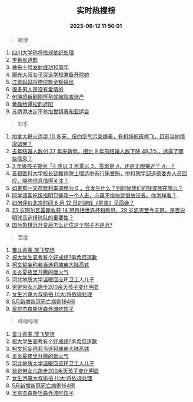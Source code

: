 <div align="center"><h2>实时热搜榜</h2><h4>2023-06-12 11:50:01</h4></div>

> 微博  

1. [四川大学称将依规依纪处理](https://s.weibo.com/weibo?q=%23%E5%9B%9B%E5%B7%9D%E5%A4%A7%E5%AD%A6%E7%A7%B0%E5%B0%86%E4%BE%9D%E8%A7%84%E4%BE%9D%E7%BA%AA%E5%A4%84%E7%90%86%23&t=31&band_rank=1&Refer=top)<br />
2. [李希侃道歉](https://s.weibo.com/weibo?q=%23%E6%9D%8E%E5%B8%8C%E4%BE%83%E9%81%93%E6%AD%89%23&t=31&band_rank=2&Refer=top)<br />
3. [神舟十号发射成功10周年](https://s.weibo.com/weibo?q=%23%E7%A5%9E%E8%88%9F%E5%8D%81%E5%8F%B7%E5%8F%91%E5%B0%84%E6%88%90%E5%8A%9F10%E5%91%A8%E5%B9%B4%23&t=31&band_rank=3&Refer=top)<br />
4. [曝光大叔女子哭诉学校准备开除她](https://s.weibo.com/weibo?q=%23%E6%9B%9D%E5%85%89%E5%A4%A7%E5%8F%94%E5%A5%B3%E5%AD%90%E5%93%AD%E8%AF%89%E5%AD%A6%E6%A0%A1%E5%87%86%E5%A4%87%E5%BC%80%E9%99%A4%E5%A5%B9%23&t=31&band_rank=4&Refer=top)<br />
5. [江歌妈妈将赔偿款全额捐出](https://s.weibo.com/weibo?q=%23%E6%B1%9F%E6%AD%8C%E5%A6%88%E5%A6%88%E5%B0%86%E8%B5%94%E5%81%BF%E6%AC%BE%E5%85%A8%E9%A2%9D%E6%8D%90%E5%87%BA%23&t=31&band_rank=5&Refer=top)<br />
6. [很多男人是没有爱情的](https://s.weibo.com/weibo?q=%E5%BE%88%E5%A4%9A%E7%94%B7%E4%BA%BA%E6%98%AF%E6%B2%A1%E6%9C%89%E7%88%B1%E6%83%85%E7%9A%84&t=31&band_rank=6&Refer=top)<br />
7. [何瑞贤新剧刚怀孕就被陷害流产](https://s.weibo.com/weibo?q=%23%E4%BD%95%E7%91%9E%E8%B4%A4%E6%96%B0%E5%89%A7%E5%88%9A%E6%80%80%E5%AD%95%E5%B0%B1%E8%A2%AB%E9%99%B7%E5%AE%B3%E6%B5%81%E4%BA%A7%23&t=31&band_rank=7&Refer=top)<br />
8. [黄磊给谭松韵遮阳](https://s.weibo.com/weibo?q=%23%E9%BB%84%E7%A3%8A%E7%BB%99%E8%B0%AD%E6%9D%BE%E9%9F%B5%E9%81%AE%E9%98%B3%23&t=31&band_rank=8&Refer=top)<br />
9. [苏炳添决定不参加世锦赛和亚运会](https://s.weibo.com/weibo?q=%23%E8%8B%8F%E7%82%B3%E6%B7%BB%E5%86%B3%E5%AE%9A%E4%B8%8D%E5%8F%82%E5%8A%A0%E4%B8%96%E9%94%A6%E8%B5%9B%E5%92%8C%E4%BA%9A%E8%BF%90%E4%BC%9A%23&t=31&band_rank=9&Refer=top)<br />

> 知乎  

1. [加拿大野火连烧 10 多天，纽约空气污染爆表，有机场航班停飞，目前当地情况如何？](https://www.zhihu.com/question/605435138)<br />
2. [去年结婚人数创 37 年来新低，相比 9 年前结婚人数下降 49.3%，透露了哪些信息？](https://www.zhihu.com/question/606055070)<br />
3. [3 年级孩子提问「4 除以 3 再乘以 3，答案是 4，还是无限接近于 4」？](https://www.zhihu.com/question/597086933)<br />
4. [首都医科大学校长饶毅称院士增选中有行贿受贿，中科院学部道德委办人员回应，哪些信息值得关注？](https://www.zhihu.com/question/606031181)<br />
5. [如果有一天存款利率调整为 0 ，会发生什么？到时候我们的钱该放在哪儿？](https://www.zhihu.com/question/605978793)<br />
6. [同学请客吃饭指明只能我一个人去，心里不愉快就借故没去，你怎样看？](https://www.zhihu.com/question/486695185)<br />
7. [如何评价北京时间 6 月 12 日的游戏《星空》见面会？](https://www.zhihu.com/question/606091173)<br />
8. [23 岁阿尔瓦雷斯收获 14 冠包括世界杯和欧冠，29 岁凯恩至今无冠，是否说明球员选择球队的重要性？](https://www.zhihu.com/question/605997762)<br />
9. [国际象棋兵升变后怎么记住这个棋子不是兵?](https://www.zhihu.com/question/591167634)<br />

> 百度  

1. [奋斗青春 放飞梦想](https://www.baidu.com/s?wd=%E5%A5%8B%E6%96%97%E9%9D%92%E6%98%A5+%E6%94%BE%E9%A3%9E%E6%A2%A6%E6%83%B3&sa=fyb_news&rsv_dl=fyb_news)<br />
2. [祝大学生高考有个好成绩?李希侃道歉](https://www.baidu.com/s?wd=%E7%A5%9D%E5%A4%A7%E5%AD%A6%E7%94%9F%E9%AB%98%E8%80%83%E6%9C%89%E4%B8%AA%E5%A5%BD%E6%88%90%E7%BB%A9%3F%E6%9D%8E%E5%B8%8C%E4%BE%83%E9%81%93%E6%AD%89&sa=fyb_news&rsv_dl=fyb_news)<br />
3. [柯文哲妄称若当选将瘫痪大陆高铁](https://www.baidu.com/s?wd=%E6%9F%AF%E6%96%87%E5%93%B2%E5%A6%84%E7%A7%B0%E8%8B%A5%E5%BD%93%E9%80%89%E5%B0%86%E7%98%AB%E7%97%AA%E5%A4%A7%E9%99%86%E9%AB%98%E9%93%81&sa=fyb_news&rsv_dl=fyb_news)<br />
4. [炎炎夏夜里升腾的烟火气](https://www.baidu.com/s?wd=%E7%82%8E%E7%82%8E%E5%A4%8F%E5%A4%9C%E9%87%8C%E5%8D%87%E8%85%BE%E7%9A%84%E7%83%9F%E7%81%AB%E6%B0%94&sa=fyb_news&rsv_dl=fyb_news)<br />
5. [河北地质大学温暖回应环卫工人儿子](https://www.baidu.com/s?wd=%E6%B2%B3%E5%8C%97%E5%9C%B0%E8%B4%A8%E5%A4%A7%E5%AD%A6%E6%B8%A9%E6%9A%96%E5%9B%9E%E5%BA%94%E7%8E%AF%E5%8D%AB%E5%B7%A5%E4%BA%BA%E5%84%BF%E5%AD%90&sa=fyb_news&rsv_dl=fyb_news)<br />
6. [爸爸带女儿跑步200余天孩子变化明显](https://www.baidu.com/s?wd=%E7%88%B8%E7%88%B8%E5%B8%A6%E5%A5%B3%E5%84%BF%E8%B7%91%E6%AD%A5200%E4%BD%99%E5%A4%A9%E5%AD%A9%E5%AD%90%E5%8F%98%E5%8C%96%E6%98%8E%E6%98%BE&sa=fyb_news&rsv_dl=fyb_news)<br />
7. [女生污蔑大叔偷拍 川大:将依规处理](https://www.baidu.com/s?wd=%E5%A5%B3%E7%94%9F%E6%B1%A1%E8%94%91%E5%A4%A7%E5%8F%94%E5%81%B7%E6%8B%8D+%E5%B7%9D%E5%A4%A7%3A%E5%B0%86%E4%BE%9D%E8%A7%84%E5%A4%84%E7%90%86&sa=fyb_news&rsv_dl=fyb_news)<br />
8. [5月新增新冠死亡病例164例](https://www.baidu.com/s?wd=5%E6%9C%88%E6%96%B0%E5%A2%9E%E6%96%B0%E5%86%A0%E6%AD%BB%E4%BA%A1%E7%97%85%E4%BE%8B164%E4%BE%8B&sa=fyb_news&rsv_dl=fyb_news)<br />
9. [吴京杰森斯坦森外滩吃饺子](https://www.baidu.com/s?wd=%E5%90%B4%E4%BA%AC%E6%9D%B0%E6%A3%AE%E6%96%AF%E5%9D%A6%E6%A3%AE%E5%A4%96%E6%BB%A9%E5%90%83%E9%A5%BA%E5%AD%90&sa=fyb_news&rsv_dl=fyb_news)<br />

> 哔哩哔哩  

1. [奋斗青春 放飞梦想](https://www.baidu.com/s?wd=%E5%A5%8B%E6%96%97%E9%9D%92%E6%98%A5+%E6%94%BE%E9%A3%9E%E6%A2%A6%E6%83%B3&sa=fyb_news&rsv_dl=fyb_news)<br />
2. [祝大学生高考有个好成绩?李希侃道歉](https://www.baidu.com/s?wd=%E7%A5%9D%E5%A4%A7%E5%AD%A6%E7%94%9F%E9%AB%98%E8%80%83%E6%9C%89%E4%B8%AA%E5%A5%BD%E6%88%90%E7%BB%A9%3F%E6%9D%8E%E5%B8%8C%E4%BE%83%E9%81%93%E6%AD%89&sa=fyb_news&rsv_dl=fyb_news)<br />
3. [柯文哲妄称若当选将瘫痪大陆高铁](https://www.baidu.com/s?wd=%E6%9F%AF%E6%96%87%E5%93%B2%E5%A6%84%E7%A7%B0%E8%8B%A5%E5%BD%93%E9%80%89%E5%B0%86%E7%98%AB%E7%97%AA%E5%A4%A7%E9%99%86%E9%AB%98%E9%93%81&sa=fyb_news&rsv_dl=fyb_news)<br />
4. [炎炎夏夜里升腾的烟火气](https://www.baidu.com/s?wd=%E7%82%8E%E7%82%8E%E5%A4%8F%E5%A4%9C%E9%87%8C%E5%8D%87%E8%85%BE%E7%9A%84%E7%83%9F%E7%81%AB%E6%B0%94&sa=fyb_news&rsv_dl=fyb_news)<br />
5. [河北地质大学温暖回应环卫工人儿子](https://www.baidu.com/s?wd=%E6%B2%B3%E5%8C%97%E5%9C%B0%E8%B4%A8%E5%A4%A7%E5%AD%A6%E6%B8%A9%E6%9A%96%E5%9B%9E%E5%BA%94%E7%8E%AF%E5%8D%AB%E5%B7%A5%E4%BA%BA%E5%84%BF%E5%AD%90&sa=fyb_news&rsv_dl=fyb_news)<br />
6. [爸爸带女儿跑步200余天孩子变化明显](https://www.baidu.com/s?wd=%E7%88%B8%E7%88%B8%E5%B8%A6%E5%A5%B3%E5%84%BF%E8%B7%91%E6%AD%A5200%E4%BD%99%E5%A4%A9%E5%AD%A9%E5%AD%90%E5%8F%98%E5%8C%96%E6%98%8E%E6%98%BE&sa=fyb_news&rsv_dl=fyb_news)<br />
7. [女生污蔑大叔偷拍 川大:将依规处理](https://www.baidu.com/s?wd=%E5%A5%B3%E7%94%9F%E6%B1%A1%E8%94%91%E5%A4%A7%E5%8F%94%E5%81%B7%E6%8B%8D+%E5%B7%9D%E5%A4%A7%3A%E5%B0%86%E4%BE%9D%E8%A7%84%E5%A4%84%E7%90%86&sa=fyb_news&rsv_dl=fyb_news)<br />
8. [5月新增新冠死亡病例164例](https://www.baidu.com/s?wd=5%E6%9C%88%E6%96%B0%E5%A2%9E%E6%96%B0%E5%86%A0%E6%AD%BB%E4%BA%A1%E7%97%85%E4%BE%8B164%E4%BE%8B&sa=fyb_news&rsv_dl=fyb_news)<br />
9. [吴京杰森斯坦森外滩吃饺子](https://www.baidu.com/s?wd=%E5%90%B4%E4%BA%AC%E6%9D%B0%E6%A3%AE%E6%96%AF%E5%9D%A6%E6%A3%AE%E5%A4%96%E6%BB%A9%E5%90%83%E9%A5%BA%E5%AD%90&sa=fyb_news&rsv_dl=fyb_news)<br />

